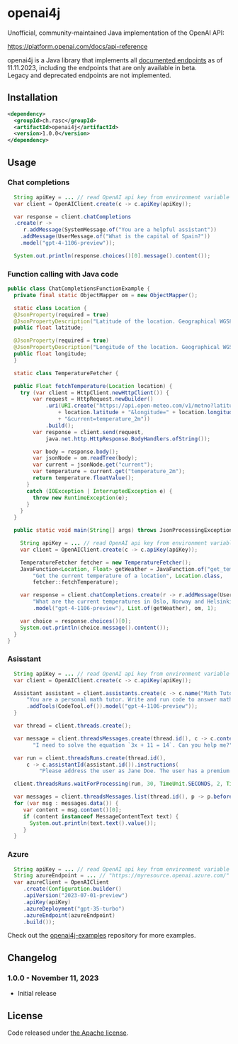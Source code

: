 # openai4j

Unofficial, community-maintained Java implementation of the OpenAI API:

https://platform.openai.com/docs/api-reference

openai4j is a Java library that implements all  [documented endpoints](https://platform.openai.com/docs/api-reference) as of 11.11.2023, 
including the endpoints that are only available in beta.  
Legacy and deprecated endpoints are not implemented.

## Installation

```xml
<dependency>
  <groupId>ch.rasc</groupId>
  <artifactId>openai4j</artifactId>
  <version>1.0.0</version>
</dependency>
```


## Usage

### Chat completions
```java
  String apiKey = ... // read OpenAI api key from environment variable
  var client = OpenAIClient.create(c -> c.apiKey(apiKey));

  var response = client.chatCompletions
  .create(r -> 
     r.addMessage(SystemMessage.of("You are a helpful assistant"))
    .addMessage(UserMessage.of("What is the capital of Spain?"))
    .model("gpt-4-1106-preview"));

  System.out.println(response.choices()[0].message().content());
```

### Function calling with Java code

```java
public class ChatCompletionsFunctionExample {
  private final static ObjectMapper om = new ObjectMapper();

  static class Location {
  @JsonProperty(required = true)
  @JsonPropertyDescription("Latitude of the location. Geographical WGS84 coordinates")
  public float latitude;

  @JsonProperty(required = true)
  @JsonPropertyDescription("Longitude of the location. Geographical WGS84 coordinates")
  public float longitude;
  }

  static class TemperatureFetcher {

  public Float fetchTemperature(Location location) {
    try (var client = HttpClient.newHttpClient()) {
        var request = HttpRequest.newBuilder()
            .uri(URI.create("https://api.open-meteo.com/v1/metno?latitude="
                + location.latitude + "&longitude=" + location.longitude
                + "&current=temperature_2m"))
            .build();
        var response = client.send(request,
            java.net.http.HttpResponse.BodyHandlers.ofString());

        var body = response.body();
        var jsonNode = om.readTree(body);
        var current = jsonNode.get("current");
        var temperature = current.get("temperature_2m");
        return temperature.floatValue();
      }
      catch (IOException | InterruptedException e) {
        throw new RuntimeException(e);
      }
    }
  }

  public static void main(String[] args) throws JsonProcessingException {

    String apiKey = ... // read OpenAI api key from environment variable
    var client = OpenAIClient.create(c -> c.apiKey(apiKey));

    TemperatureFetcher fetcher = new TemperatureFetcher();
    JavaFunction<Location, Float> getWeather = JavaFunction.of("get_temperature",
        "Get the current temperature of a location", Location.class,
        fetcher::fetchTemperature);

    var response = client.chatCompletions.create(r -> r.addMessage(UserMessage.of(
        "What are the current temperatures in Oslo, Norway and Helsinki, Finland?"))
        .model("gpt-4-1106-preview"), List.of(getWeather), om, 1);

    var choice = response.choices()[0];
    System.out.println(choice.message().content());
  }
}
```


### Asisstant

```java
  String apiKey = ... // read OpenAI api key from environment variable
  var client = OpenAIClient.create(c -> c.apiKey(apiKey));

  Assistant assistant = client.assistants.create(c -> c.name("Math Tutor").instructions(
      "You are a personal math tutor. Write and run code to answer math questions.")
      .addTools(CodeTool.of()).model("gpt-4-1106-preview"));
  }

  var thread = client.threads.create();

  var message = client.threadsMessages.create(thread.id(), c -> c.content(
        "I need to solve the equation `3x + 11 = 14`. Can you help me?"));

  var run = client.threadsRuns.create(thread.id(),
      c -> c.assistantId(assistant.id()).instructions(
          "Please address the user as Jane Doe. The user has a premium account."));

  client.threadsRuns.waitForProcessing(run, 30, TimeUnit.SECONDS, 2, TimeUnit.MINUTES);

  var messages = client.threadsMessages.list(thread.id(), p -> p.before(message.id()));
  for (var msg : messages.data()) {
     var content = msg.content()[0];
     if (content instanceof MessageContentText text) {
       System.out.println(text.text().value());
     }
  }
```

### Azure

```java
  String apiKey = ... // read OpenAI api key from environment variable
  String azureEndpoint = ... // "https://myresource.openai.azure.com/"
  var azureClient = OpenAIClient
     .create(Configuration.builder()
     .apiVersion("2023-07-01-preview")
     .apiKey(apiKey)
     .azureDeployment("gpt-35-turbo")
     .azureEndpoint(azureEndpoint)
     .build());
```     

Check out the [openai4j-examples](https://github.com/ralscha/openai4j-examples) repository for more examples.

## Changelog

### 1.0.0 - November 11, 2023
  * Initial release



## License
Code released under [the Apache license](http://www.apache.org/licenses/).
